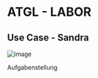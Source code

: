 # ATGL - LABOR

## Use Case - Sandra


![image](https://user-images.githubusercontent.com/95292673/144511558-5919c154-f9ba-4327-8a02-8cdefff7105a.jpeg)


Aufgabenstellung
